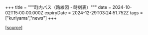 +++
title = """町内バス（路線図・時刻表）"""
date = 2024-10-02T15:00:00.000Z
expiryDate = 2024-12-29T03:24:51.752Z
tags = ["kuriyama","news"]
+++


[[source]](https://www.town.kuriyama.hokkaido.jp/soshiki/47/29001.html)
